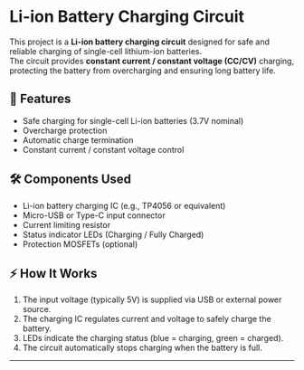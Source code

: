 # Li-ion Battery Charging Circuit

This project is a **Li-ion battery charging circuit** designed for safe and reliable charging of single-cell lithium-ion batteries.  
The circuit provides **constant current / constant voltage (CC/CV)** charging, protecting the battery from overcharging and ensuring long battery life.

## 🔋 Features
- Safe charging for single-cell Li-ion batteries (3.7V nominal)
- Overcharge protection
- Automatic charge termination
- Constant current / constant voltage control


## 🛠 Components Used
- Li-ion battery charging IC (e.g., TP4056 or equivalent)
- Micro-USB or Type-C input connector
- Current limiting resistor
- Status indicator LEDs (Charging / Fully Charged)
- Protection MOSFETs (optional)

## ⚡ How It Works
1. The input voltage (typically 5V) is supplied via USB or external power source.
2. The charging IC regulates current and voltage to safely charge the battery.
3. LEDs indicate the charging status (blue = charging, green = charged).
4. The circuit automatically stops charging when the battery is full.
---
